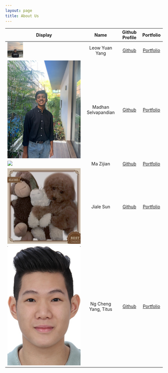 ```yaml
---
layout: page
title: About Us 
---
```


Display | Name | Github Profile | Portfolio
--------|:----:|:--------------:|:---------:
<img src="images/leowyy99_dp.jpg" width=50 height=50> | Leow Yuan Yang | [Github](https://github.com/leowyy99) | [Portfolio](https://ay2122s1-cs2113t-t09-2.github.io/tp/team/leowyy99.html)
![](images/madhanse.jpg) | Madhan Selvapandian | [Github](https://github.com/madhanse) | [Portfolio](https://ay2122s1-cs2113t-t09-2.github.io/tp/team/madhanse.html)  
![](https://via.placeholder.com/100.png?text=Photo) | Ma Zijian | [Github](https://github.com/MAZJ124) | [Portfolio](https://ay2122s1-cs2113t-t09-2.github.io/tp/team/mazj124.html)  
![](images/Jiale.png) | Jiale Sun | [Github](https://github.com/Jiale-Sun) | [Portfolio](https://ay2122s1-cs2113t-t09-2.github.io/tp/team/Jiale-Sun.html)  
![](images/titustortoiseturtle1999_dp.png) | Ng Cheng Yang, Titus | [Github](https://github.com/titustortoiseturtle1999) | [Portfolio](https://ay2122s1-cs2113t-t09-2.github.io/tp/team/titustortoiseturtle1999.html)  
